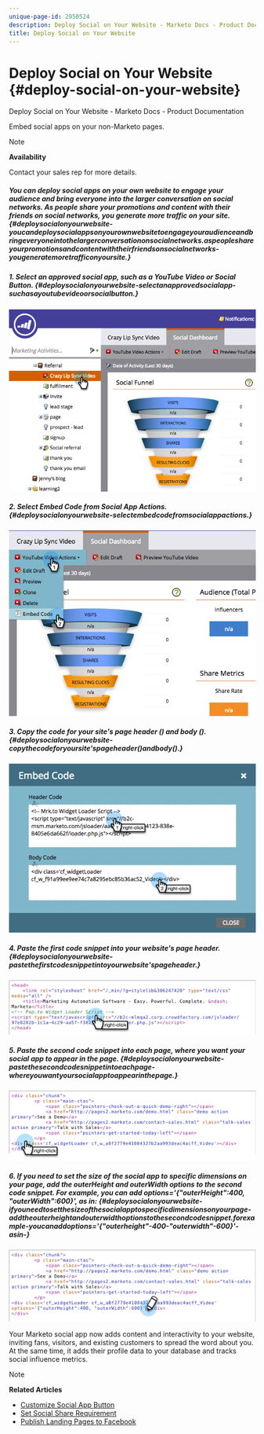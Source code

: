 ```yaml
---
unique-page-id: 2950524
description: Deploy Social on Your Website - Marketo Docs - Product Documentation
title: Deploy Social on Your Website
---
```


# Deploy Social on Your Website {#deploy-social-on-your-website}

Deploy Social on Your Website - Marketo Docs - Product Documentation

Embed social apps on your non-Marketo pages.

>[!NOTE]
>
>**Availability**
>
>Contact your sales rep for more details.

##### You can deploy social apps on your own website to engage your audience and bring everyone into the larger conversation on social networks. As people share your promotions and content with their friends on social networks, you generate more traffic on your site. {#deploysocialonyourwebsite-youcandeploysocialappsonyourownwebsitetoengageyouraudienceandbringeveryoneintothelargerconversationonsocialnetworks.aspeopleshareyourpromotionsandcontentwiththeirfriendsonsocialnetworks-yougeneratemoretrafficonyoursite.}

##### 1. Select an approved social app, such as a YouTube Video or Social Button. {#deploysocialonyourwebsite-selectanapprovedsocialapp-suchasayoutubevideoorsocialbutton.}

![](assets/image2015-5-12-11-3a43-3a24.png)

##### 2. Select Embed Code from Social App Actions. {#deploysocialonyourwebsite-selectembedcodefromsocialappactions.}

![](assets/image2015-5-12-12-3a59-3a46.png)

##### 3. Copy the code for your site's page header (<head>) and body (<body>). {#deploysocialonyourwebsite-copythecodeforyoursite'spageheader(<head>)andbody(<body>).}

![](assets/image2015-5-12-13-3a3-3a34.png)

##### 4. Paste the first code snippet into your website's page header. {#deploysocialonyourwebsite-pastethefirstcodesnippetintoyourwebsite'spageheader.}

![](assets/socialonsite-embedhead.png)

##### 5. Paste the second code snippet into each page, where you want your social app to appear in the page. {#deploysocialonyourwebsite-pastethesecondcodesnippetintoeachpage-whereyouwantyoursocialapptoappearinthepage.}

![](assets/socialonsite-embedwidget.png)

##### 6. If you need to set the size of the social app to specific dimensions on your page, add the outerHeight and outerWidth options to the second code snippet. For example, you can add options='{"outerHeight":400, "outerWidth":600}', as in: {#deploysocialonyourwebsite-ifyouneedtosetthesizeofthesocialapptospecificdimensionsonyourpage-addtheouterheightandouterwidthoptionstothesecondcodesnippet.forexample-youcanaddoptions='{"outerheight"-400-"outerwidth"-600}'-asin-}

![](assets/socialonsite-resizewidget2.png)

Your Marketo social app now adds content and interactivity to your website, inviting fans, visitors, and existing customers to spread the word about you. At the same time, it adds their profile data to your database and tracks social influence metrics.

>[!NOTE]
>
>**Related Articles**
>
>* [Customize Social App Button](../../../../../welcome-to-marketo-docs/product-docs/demand-generation/social/configuring-social-actions/customize-social-app-button.md)
>* [Set Social Share Requirement](set-social-share-requirement.md)
>* [Publish Landing Pages to Facebook](../../../../../welcome-to-marketo-docs/product-docs/demand-generation/facebook/publish-landing-pages-to-facebook.md)
>

